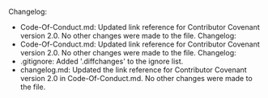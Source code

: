 Changelog:
- Code-Of-Conduct.md: Updated link reference for Contributor Covenant version 2.0. No other changes were made to the file.
Changelog:
- Code-Of-Conduct.md: Updated link reference for Contributor Covenant version 2.0. No other changes were made to the file.
Changelog:
- .gitignore: Added '.diffchanges' to the ignore list.
- changelog.md: Updated the link reference for Contributor Covenant version 2.0 in Code-Of-Conduct.md. No other changes were made to the file.
